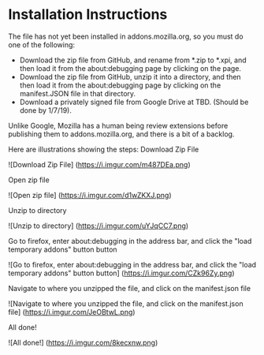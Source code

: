 # Installation Instructions

The file has not yet been installed in addons.mozilla.org, so you must do one of the following:
* Download the zip file from GitHub, and rename from \*.zip to \*.xpi, and then load it from the about:debugging page by clicking on the page.
* Download the zip file from GitHub, unzip it into a directory, and then then load it from the about:debugging page by clicking on the manifest.JSON file in that directory.
* Download a privately signed file from Google Drive at TBD.  (Should be done by 1/7/19).

Unlike Google, Mozilla has a human being review extensions before publishing them to addons.mozilla.org, and there is a bit of a backlog.

Here are illustrations showing the steps:
Download Zip File

![Download Zip File] (https://i.imgur.com/m487DEa.png)

Open zip file

![Open zip file] (https://i.imgur.com/d1wZKXJ.png)

Unzip to directory

![Unzip to directory] (https://i.imgur.com/uYJqCC7.png)

Go to firefox, enter about:debugging in the address bar, and click the "load temporary addons" button button

![Go to firefox, enter about:debugging in the address bar, and click the "load temporary addons" button button] (https://i.imgur.com/CZk96Zy.png)

Navigate to where you unzipped the file, and click on the manifest.json file

![Navigate to where you unzipped the file, and click on the manifest.json file] (https://i.imgur.com/JeOBtwL.png)

All done!

![All done!] (https://i.imgur.com/8kecxnw.png)
